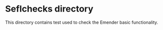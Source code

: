 Seflchecks directory
====================

This directory contains test used to check the Emender basic functionality.

